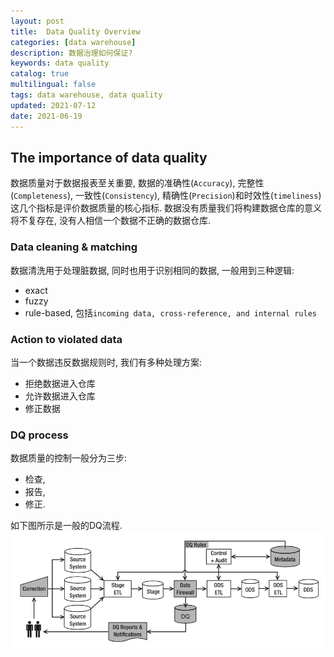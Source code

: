 ```yaml
---
layout: post
title:  Data Quality Overview
categories: [data warehouse]
description: 数据治理如何保证?
keywords: data quality
catalog: true
multilingual: false
tags: data warehouse, data quality
updated: 2021-07-12
date: 2021-06-19
---
```


## The importance of data quality
数据质量对于数据报表至关重要, 数据的准确性(`Accuracy`), 完整性(`Completeness`), 一致性(`Consistency`), 精确性(`Precision`)和时效性(`timeliness`)这几个指标是评价数据质量的核心指标. 数据没有质量我们将构建数据仓库的意义将不复存在, 没有人相信一个数据不正确的数据仓库.

### Data cleaning & matching
数据清洗用于处理脏数据, 同时也用于识别相同的数据, 一般用到三种逻辑:
- exact
- fuzzy
- rule-based, 包括`incoming data, cross-reference, and internal rules`

### Action to violated data
当一个数据违反数据规则时, 我们有多种处理方案: 
- 拒绝数据进入仓库
- 允许数据进入仓库
- 修正数据

### DQ process
数据质量的控制一般分为三步: 
- 检查, 
- 报告,
- 修正.

如下图所示是一般的DQ流程.
![](/images/screenshots/screen_dq_process.png)